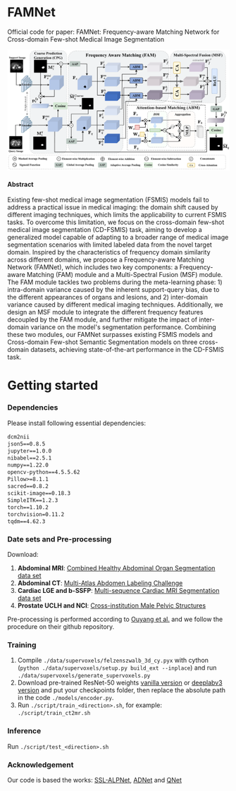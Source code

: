# FAMNet
Official code for paper: FAMNet: Frequency-aware Matching Network for Cross-domain Few-shot Medical Image Segmentation

![](./FAMNet.png)


#### Abstract
Existing few-shot medical image segmentation (FSMIS) models fail to address a practical issue in medical imaging: the domain shift caused by different imaging techniques, which limits the applicability to current FSMIS tasks. To overcome this limitation, we focus on the cross-domain few-shot medical image segmentation (CD-FSMIS) task, aiming to develop a generalized model capable of adapting to a broader range of medical image segmentation scenarios with limited labeled data from the novel target domain.
Inspired by the characteristics of frequency domain similarity across different domains, we propose a Frequency-aware Matching Network (FAMNet), which includes two key components: a Frequency-aware Matching (FAM) module and a Multi-Spectral Fusion (MSF) module. The FAM module tackles two problems during the meta-learning phase: 1) intra-domain variance caused by the inherent support-query bias, due to the different appearances of organs and lesions, and 2) inter-domain variance caused by different medical imaging techniques. Additionally, we design an MSF module to integrate the different frequency features decoupled by the FAM module, and further mitigate the impact of inter-domain variance on the model's segmentation performance.
Combining these two modules, our FAMNet surpasses existing FSMIS models and Cross-domain Few-shot Semantic Segmentation models on three cross-domain datasets, achieving state-of-the-art performance in the CD-FSMIS task.


# Getting started

### Dependencies
Please install following essential dependencies:
```
dcm2nii
json5==0.8.5
jupyter==1.0.0
nibabel==2.5.1
numpy==1.22.0
opencv-python==4.5.5.62
Pillow>=8.1.1
sacred==0.8.2
scikit-image==0.18.3
SimpleITK==1.2.3
torch==1.10.2
torchvision=0.11.2
tqdm==4.62.3
```


### Date sets and Pre-processing
Download:
1) **Abdominal MRI**: [Combined Healthy Abdominal Organ Segmentation data set](https://chaos.grand-challenge.org/)
2) **Abdominal CT**: [Multi-Atlas Abdomen Labeling Challenge](https://www.synapse.org/#!Synapse:syn3193805/wiki/218292)
3) **Cardiac LGE and b-SSFP**: [Multi-sequence Cardiac MRI Segmentation data set](https://zmiclab.github.io/projects/mscmrseg19/)
4) **Prostate UCLH and NCI**: [Cross-institution Male Pelvic Structures](https://zenodo.org/records/7013610)

Pre-processing is performed according to [Ouyang et al.](https://github.com/cheng-01037/Self-supervised-Fewshot-Medical-Image-Segmentation/tree/2f2a22b74890cb9ad5e56ac234ea02b9f1c7a535) and we follow the procedure on their github repository.


### Training
1. Compile `./data/supervoxels/felzenszwalb_3d_cy.pyx` with cython (`python ./data/supervoxels/setup.py build_ext --inplace`) and run `./data/supervoxels/generate_supervoxels.py`
2. Download pre-trained ResNet-50 weights [vanilla version](https://download.pytorch.org/models/fcn_resnet50_coco-1167a1af.pth) or [deeplabv3 version](https://download.pytorch.org/models/deeplabv3_resnet50_coco-cd0a2569.pth) and put your checkpoints folder, then replace the absolute path in the code `./models/encoder.py`.  
3. Run `./script/train_<direction>.sh`, for example: `./script/train_ct2mr.sh`


### Inference
Run `./script/test_<direction>.sh` 

### Acknowledgement
Our code is based the works: [SSL-ALPNet](https://github.com/cheng-01037/Self-supervised-Fewshot-Medical-Image-Segmentation), [ADNet](https://github.com/sha168/ADNet) and [QNet](https://github.com/ZJLAB-AMMI/Q-Net)




